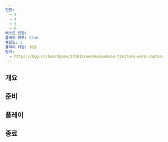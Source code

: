 ```yaml
---
인원:
  - 3
  - 4
  - 5
  - 6
베스트 인원:
플레이 여부: true
복잡도: 1
플레이 타임: 10분
링크:
  - https://bgg.cc/boardgame/375815/weodeukaebceo-tikitaka-word-capture-tiki-taka
---
```

## 개요
## 준비
## 플레이
## 종료